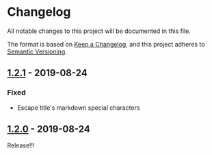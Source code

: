 # Changelog

All notable changes to this project will be documented in this file.

The format is based on [Keep a Changelog](https://keepachangelog.com/en/1.0.0/),
and this project adheres to [Semantic Versioning](https://semver.org/spec/v2.0.0.html).

## [1.2.1] - 2019-08-24

### Fixed 
- Escape title's markdown special characters

## [1.2.0] - 2019-08-24

Release!!!

[1.2.1]: https://github.com/react-zeroconfig/react-zeroconfig/compare/1.2.0...1.2.1
[1.2.0]: https://github.com/iamssen/markdown-source-import/releases/tag/1.2.0